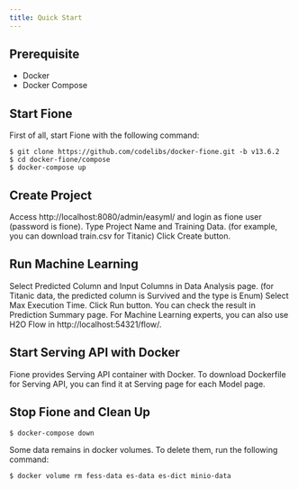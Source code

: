 ```yaml
---
title: Quick Start
---
```


## Prerequisite

* Docker
* Docker Compose

## Start Fione

First of all, start Fione with the following command:

```shell
$ git clone https://github.com/codelibs/docker-fione.git -b v13.6.2
$ cd docker-fione/compose
$ docker-compose up
```

## Create Project

Access http://localhost:8080/admin/easyml/ and login as fione user (password is fione). Type Project Name and Training Data. (for example, you can download train.csv for Titanic) Click Create button.

## Run Machine Learning

Select Predicted Column and Input Columns in Data Analysis page. (for Titanic data, the predicted column is Survived and the type is Enum) Select Max Execution Time. Click Run button. You can check the result in Prediction Summary page. For Machine Learning experts, you can also use H2O Flow in http://localhost:54321/flow/.

## Start Serving API with Docker

Fione provides Serving API container with Docker. To download Dockerfile for Serving API, you can find it at Serving page for each Model page.

## Stop Fione and Clean Up

```shell
$ docker-compose down
```

Some data remains in docker volumes. To delete them, run the following command:

```shell
$ docker volume rm fess-data es-data es-dict minio-data
```
